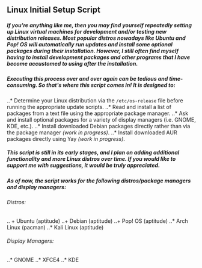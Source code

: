 ## Linux Initial Setup Script

##### If you're anything like me, then you may find yourself repeatedly setting up Linux virtual machines for development and/or testing new distribution releases. Most popular distros nowadays like Ubuntu and Pop! OS will automatically run updates and install some optional packages during their installation. However, I still often find myself having to install development packages and other programs that I have become accustomed to using after the installation.

##### Executing this process over and over again can be tedious and time-consuming. So that's where this script comes in! It is designed to:

..* Determine your Linux distribution via the `/etc/os-release` file before running the appropriate update scripts.
..* Read and install a list of packages from a text file using the appropriate package manager.
..* Ask and install optional packages for a variety of display managers (i.e. GNOME, KDE, etc.).
..* Install downloaded Debian packages directly rather than via the package manager _(work in progress)_.
..* Install downloaded AUR packages directly using Yay _(work in progress)_.

##### This script is still in its early stages, and I plan on adding additional functionality and more Linux distros over time. If you would like to support me with suggestions, it would be truly appreciated.

##### As of now, the script works for the following distros/package managers and display managers:

###### Distros:
.. + Ubuntu (aptitude)
..+ Debian (aptitude)
..+ Pop! OS (aptitude)
..* Arch Linux (pacman)
..* Kali Linux (aptitude)

###### Display Managers:
..* GNOME
..* XFCE4
..* KDE
